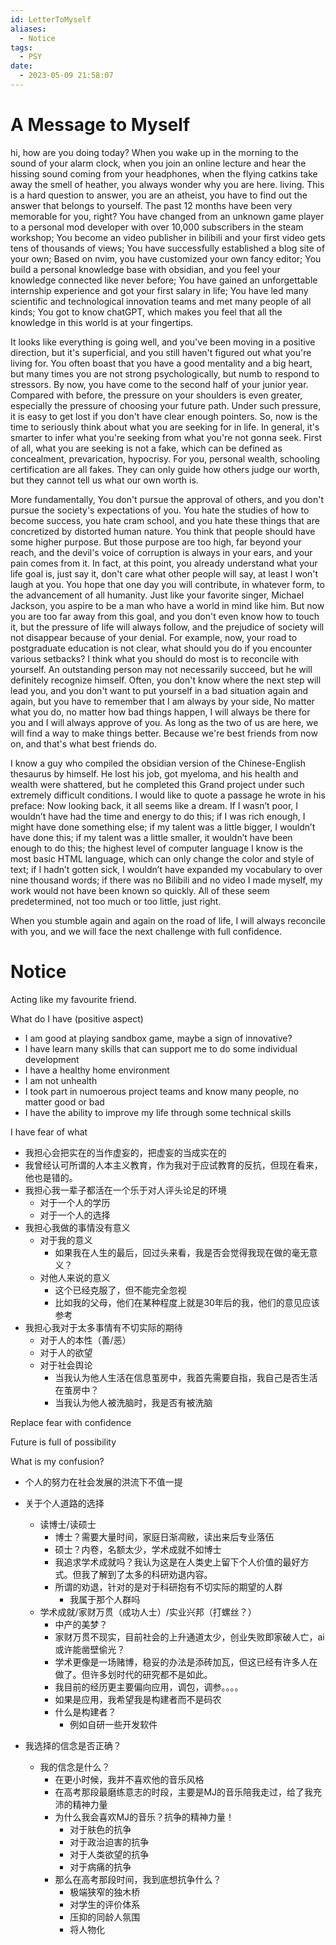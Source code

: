 ```yaml
---
id: LetterToMyself
aliases:
  - Notice
tags:
  - PSY
date:
  - 2023-05-09 21:58:07
---
```

# A Message to Myself
hi, how are you doing today?
When you wake up in the morning to the sound of your alarm clock,
when you join an online lecture and hear the hissing sound coming from your headphones, 
when the flying catkins take away the smell of heather, 
you always wonder why you are here. living. 
This is a hard question to answer, you are an atheist, you have to find out the answer that belongs to yourself. 
The past 12 months have been very memorable for you, right? 
You have changed from an unknown game player to a personal mod developer with over 10,000 subscribers in the steam workshop; 
You become an video publisher in bilibili and your first video gets tens of thousands of views; 
You have successfully established a blog site of your own; 
Based on nvim, you have customized your own fancy editor; 
You build a personal knowledge base with obsidian, and you feel your knowledge connected like never before; 
You have gained an unforgettable internship experience and got your first salary in life; 
You have led many scientific and technological innovation teams and met many people of all kinds; 
You got to know chatGPT, which makes you feel that all the knowledge in this world is at your fingertips.

It looks like everything is going well, and you've been moving in a positive direction, but it's superficial, and you still haven't figured out what you're living for. 
You often boast that you have a good mentality and a big heart, but many times you are not strong psychologically, but numb to respond to stressors. 
By now, you have come to the second half of your junior year. Compared with before, the pressure on your shoulders is even greater, especially the pressure of choosing your future path. 
Under such pressure, it is easy to get lost if you don't have clear enough pointers. 
So, now is the time to seriously think about what you are seeking for in life. In general, it's smarter to infer what you're seeking from what you're not gonna seek.
First of all, what you are seeking is not a fake, which can be defined as concealment, prevarication, hypocrisy. 
For you, personal wealth, schooling certification are all fakes. They can only guide how others judge our worth, but they cannot tell us what our own worth is.

More fundamentally, You don't pursue the approval of others, and you don't pursue the society's expectations of you.
You hate the studies of how to become success, you hate cram school, and you hate these things that are concretized by distorted human nature. You think that people should have some higher purpose.
But those purpose are too high, far beyond your reach, and the devil's voice of corruption is always in your ears, and your pain comes from it.
In fact, at this point, you already understand what your life goal is, just say it, don't care what other people will say, at least I won't laugh at you.
You hope that one day you will contribute, in whatever form, to the advancement of all humanity.
Just like your favorite singer, Michael Jackson, you aspire to be a man who have a world in mind like him.
But now you are too far away from this goal, and you don't even know how to touch it, but the pressure of life will always follow, and the prejudice of society will not disappear because of your denial.
For example, now, your road to postgraduate education is not clear, what should you do if you encounter various setbacks?
I think what you should do most is to reconcile with yourself. An outstanding person may not necessarily succeed, but he will definitely recognize himself.
Often, you don't know where the next step will lead you, and you don't want to put yourself in a bad situation again and again, but you have to remember that I am always by your side,
No matter what you do, no matter how bad things happen, I will always be there for you and I will always approve of you.
As long as the two of us are here, we will find a way to make things better. Because we're best friends from now on, and that's what best friends do.

I know a guy who compiled the obsidian version of the Chinese-English thesaurus by himself. He lost his job, got myeloma, and his health and wealth were shattered, but he completed this Grand project under such extremely difficult conditions.
I would like to quote a passage he wrote in his preface:
Now looking back, it all seems like a dream. If I wasn’t poor, I wouldn’t have had the time and energy to do this; if I was rich enough, I might have done something else; if my talent was a little bigger, I wouldn’t have done this; if my talent was a little smaller, it wouldn’t have been enough to do this; the highest level of computer language I know is the most basic HTML language, which can only change the color and style of text; if I hadn’t gotten sick, I wouldn’t have expanded my vocabulary to over nine thousand words; if there was no Bilibili and no video I made myself, my work would not have been known so quickly. All of these seem predetermined, not too much or too little, just right.

When you stumble again and again on the road of life, I will always reconcile with you, and we will face the next challenge with full confidence.

# Notice
Acting like my favourite friend.

What do I have (positive aspect)
- I am good at playing sandbox game, maybe a sign of innovative?
- I have learn many skills that can support me to do some individual development
- I have a healthy home environment
- I am not unhealth
- I took part in numoerous project teams and know many people, no matter good or bad
- I have the ability to improve my life through some technical skills

I have fear of what
- 我担心会把实在的当作虚妄的，把虚妄的当成实在的
- 我曾经认可所谓的人本主义教育，作为我对于应试教育的反抗，但现在看来，他也是错的。
- 我担心我一辈子都活在一个乐于对人评头论足的环境
    - 对于一个人的学历
    - 对于一个人的选择
- 我担心我做的事情没有意义
    - 对于我的意义
        - 如果我在人生的最后，回过头来看，我是否会觉得我现在做的毫无意义？
    - 对他人来说的意义
        - 这个已经克服了，但不能完全忽视
        - 比如我的父母，他们在某种程度上就是30年后的我，他们的意见应该参考
- 我担心我对于太多事情有不切实际的期待
    - 对于人的本性（善/恶）
    - 对于人的欲望
    - 对于社会舆论
        - 当我认为他人生活在信息茧房中，我首先需要自指，我自己是否生活在茧房中？
        - 当我认为他人被洗脑时，我是否有被洗脑

Replace fear with confidence

Future is full of possibility

What is my confusion?
- 个人的努力在社会发展的洪流下不值一提
- 关于个人道路的选择
    - 读博士/读硕士
        - 博士？需要大量时间，家庭日渐凋敝，读出来后专业落伍
        - 硕士？内卷，名额太少，学术成就不如博士
        - 我追求学术成就吗？我认为这是在人类史上留下个人价值的最好方式。但我了解到了太多的科研劝退内容。
        - 所谓的劝退，针对的是对于科研抱有不切实际的期望的人群
            - 我属于那个人群吗
    - 学术成就/家财万贯（成功人士）/实业兴邦（打螺丝？）
        - 中产的美梦？
        - 家财万贯不现实，目前社会的上升通道太少，创业失败即家破人亡，ai或许能凿壁偷光？
        - 学术更像是一场赌博，稳妥的办法是添砖加瓦，但这已经有许多人在做了。但许多划时代的研究都不是如此。
        - 我目前的经历更主要偏向应用，调包，调参。。。。
        - 如果是应用，我希望我是构建者而不是码农
        - 什么是构建者？
            -  例如自研一些开发软件

- 我选择的信念是否正确？
    - 我的信念是什么？
        - 在更小时候，我并不喜欢他的音乐风格
        - 在高考那段最磨练意志的时段，主要是MJ的音乐陪我走过，给了我充沛的精神力量
        - 为什么我会喜欢MJ的音乐？抗争的精神力量！
            - 对于肤色的抗争
            - 对于政治迫害的抗争
            - 对于人类欲望的抗争
            - 对于病痛的抗争
        - 那么在高考那段时间，我到底想抗争什么？
            - 极端狭窄的独木桥
            - 对学生的评价体系
            - 压抑的同龄人氛围
            - 将人物化





